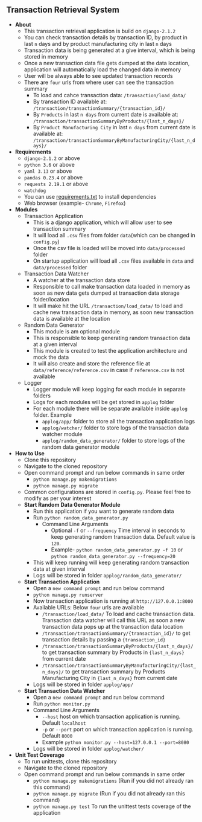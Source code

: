 Transaction Retrieval System
----------------------------
- __About__
  - This transaction retrieval application is build on `django-2.1.2`
  - You can check transaction details by transaction ID, by product in last `n` days and by product manufacturing city in last `n` days
  - Transaction data is being generated at a give interval, which is being stored in memory
  - Once a new transaction data file gets dumped at the data location, application will automatically load the changed data in memory
  - User will be always able to see updated transaction records
  - There are `four` urls from where user can see the transaction summary
    - To load and cahce transaction data: `/transaction/load_data/`
    - By transaction ID available at: `/transaction/transactionSummary/{transaction_id}/`
    - By `Products` in last `n days` from current date is available at: `/transaction/transactionSummaryByProducts/{last_n_days}/`
    - By `Product Manufacturing City` in last `n days` from current date is available at: `/transaction/transactionSummaryByManufacturingCity/{last_n_days}/`
- __Requirements__
  - `django-2.1.2` or above
  - `python 3.6` or above
  - `yaml 3.13` or above
  - `pandas 0.23.4` or above
  - `requests 2.19.1` or above
  - `watchdog`
  - You can use [requirements.txt](requirements.txt) to install dependencies
  - Web browser (example- `Chrome`, `Firefox`)
- __Modules__
  - Transaction Application
    - This is a django application, which will allow user to see transaction summary
    - It will load all `.csv` files from folder `data`(which can be changed in `config.py`)
    - Once the csv file is loaded will be moved into `data/processed` folder
    - On startup application will load all `.csv` files available in `data` and `data/processed` folder
  - Transaction Data Watcher
    - A watcher at the transaction data store
    - Responsible to call make transaction data loaded in memory as soon as new data gets
      dumped at transaction data storage folder/location
    - It will make hit the URL `/transaction/load_data/` to load and cache new transaction data
      in memory, as soon new transaction data is available at the location
  - Random Data Generator
    - This module is am optional module
    - This is responsible to keep generating random transaction data at a given interval
    - This module is created to test the application architecture and mock the data
    - It will also create and store the reference file at `data/reference/reference.csv` in case if 
      `reference.csv` is not available
  - Logger
    - Logger module will keep logging for each module in separate folders
    - Logs for each modules will be get stored in `applog` folder
    - For each module there will be separate available inside `applog` folder. Example
      - `applog/app/` folder to store all the transaction application logs
      - `applog/watcher/` folder to store logs of the transaction data watcher module
      - `applog/random_data_generator/` folder to store logs of the random data generator module
- __How to Use__
  - Clone this repository
  - Navigate to the cloned repository
  - Open command prompt and run below commands in same order
    - `python manage.py makemigrations`
    - `python manage.py migrate`
  - Common configurations are stored in `config.py`. Please feel free to modify as per your interest
  - **Start Random Data Generator Module**
    - Run this application if you want to generate random data
    - Run `python random_data_generator.py`
      - Command Line Arguments
        - Optional `-f` or `--frequency` Time interval in seconds to keep generating random transaction data.
          Default value is `120`.
        - Example- `python random_data_generator.py -f 10` or `python random_data_generator.py --frequency=20`
    - This will keep running will keep generating random transaction data at given interval
    - Logs will be stored in folder `applog/random_data_generator/`
  - **Start Transaction Application**
    - Open a `new command prompt` and run below command
    - `python manage.py runserver`
    - Now transaction application is running at `http://127.0.0.1:8000`
    - Available URLs: Below `four` urls are available
      - `/transaction/load_data/` To load and cache transaction data. Transaction data watcher will
        call this URL as soon a new transaction data pops up at the transaction data location
      - `/transaction/transactionSummary/{transaction_id}/` to get transaction details by passing a `{transaction_id}`
      - `/transaction/transactionSummaryByProducts/{last_n_days}/` to get transaction summary by
        Products in `{last_n_days}` from current date
      - `/transaction/transactionSummaryByManufacturingCity/{last_n_days}/` to get transaction summary
        by Products Manufacturing City in `{last_n_days}` from current date
    - Logs will be stored in folder `applog/app/`
  - **Start Transaction Data Watcher**
    - Open a `new command prompt` and run below command
    - Run `python monitor.py`
    - Command Line Arguments
      - `--host` host on which transaction application is running. Default `localhost`
      - `-p` or `--port` port on which transaction application is running. Default `8000`
      - Example `python monitor.py --host=127.0.0.1 --port=8080`
    - Logs will be stored in folder `applog/watcher/`
- __Unit Test Coverage__
  - To run unittests, clone this repository
  - Navigate to the cloned repository
  - Open command prompt and run below commands in same order
    - `python manage.py makemigrations` (Run if you did not already ran this command)
    - `python manage.py migrate` (Run if you did not already ran this command)
    - `python manage.py test` To run the unittest tests coverage of the application
